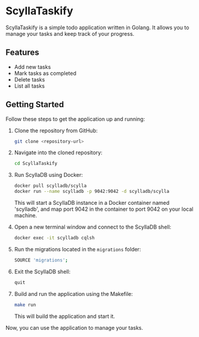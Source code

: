 # ScyllaTaskify

ScyllaTaskify is a simple todo application written in Golang. It allows you to manage your tasks and keep track of your progress.

## Features

-   Add new tasks
-   Mark tasks as completed
-   Delete tasks
-   List all tasks

## Getting Started

Follow these steps to get the application up and running:

1. Clone the repository from GitHub:

    ```bash
    git clone <repository-url>
    ```

2. Navigate into the cloned repository:

    ```bash
    cd ScyllaTaskify
    ```

3. Run ScyllaDB using Docker:

    ```bash
    docker pull scylladb/scylla
    docker run --name scylladb -p 9042:9042 -d scylladb/scylla
    ```

    This will start a ScyllaDB instance in a Docker container named 'scylladb', and map port 9042 in the container to port 9042 on your local machine.

4. Open a new terminal window and connect to the ScyllaDB shell:

    ```bash
    docker exec -it scylladb cqlsh
    ```

5. Run the migrations located in the `migrations` folder:

    ```bash
    SOURCE 'migrations';
    ```

6. Exit the ScyllaDB shell:

    ```bash
    quit
    ```

7. Build and run the application using the Makefile:

    ```bash
    make run
    ```

    This will build the application and start it.

Now, you can use the application to manage your tasks.
